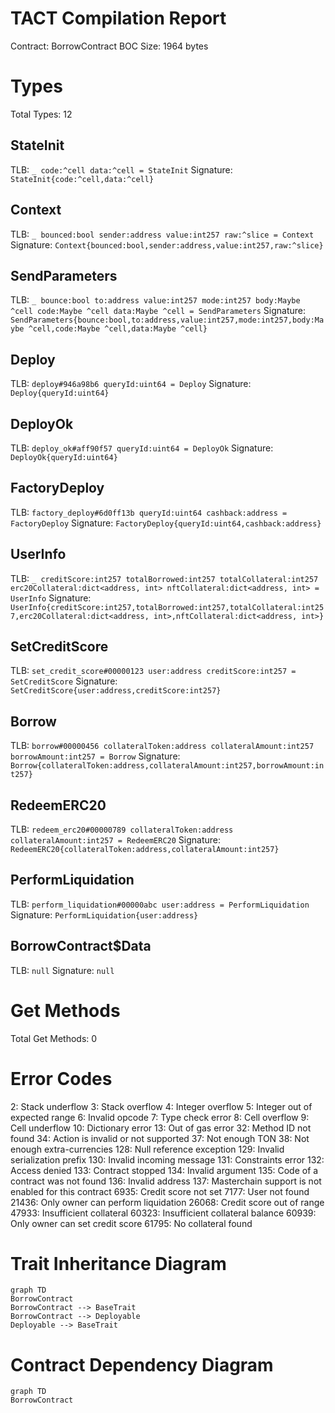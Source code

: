 # TACT Compilation Report
Contract: BorrowContract
BOC Size: 1964 bytes

# Types
Total Types: 12

## StateInit
TLB: `_ code:^cell data:^cell = StateInit`
Signature: `StateInit{code:^cell,data:^cell}`

## Context
TLB: `_ bounced:bool sender:address value:int257 raw:^slice = Context`
Signature: `Context{bounced:bool,sender:address,value:int257,raw:^slice}`

## SendParameters
TLB: `_ bounce:bool to:address value:int257 mode:int257 body:Maybe ^cell code:Maybe ^cell data:Maybe ^cell = SendParameters`
Signature: `SendParameters{bounce:bool,to:address,value:int257,mode:int257,body:Maybe ^cell,code:Maybe ^cell,data:Maybe ^cell}`

## Deploy
TLB: `deploy#946a98b6 queryId:uint64 = Deploy`
Signature: `Deploy{queryId:uint64}`

## DeployOk
TLB: `deploy_ok#aff90f57 queryId:uint64 = DeployOk`
Signature: `DeployOk{queryId:uint64}`

## FactoryDeploy
TLB: `factory_deploy#6d0ff13b queryId:uint64 cashback:address = FactoryDeploy`
Signature: `FactoryDeploy{queryId:uint64,cashback:address}`

## UserInfo
TLB: `_ creditScore:int257 totalBorrowed:int257 totalCollateral:int257 erc20Collateral:dict<address, int> nftCollateral:dict<address, int> = UserInfo`
Signature: `UserInfo{creditScore:int257,totalBorrowed:int257,totalCollateral:int257,erc20Collateral:dict<address, int>,nftCollateral:dict<address, int>}`

## SetCreditScore
TLB: `set_credit_score#00000123 user:address creditScore:int257 = SetCreditScore`
Signature: `SetCreditScore{user:address,creditScore:int257}`

## Borrow
TLB: `borrow#00000456 collateralToken:address collateralAmount:int257 borrowAmount:int257 = Borrow`
Signature: `Borrow{collateralToken:address,collateralAmount:int257,borrowAmount:int257}`

## RedeemERC20
TLB: `redeem_erc20#00000789 collateralToken:address collateralAmount:int257 = RedeemERC20`
Signature: `RedeemERC20{collateralToken:address,collateralAmount:int257}`

## PerformLiquidation
TLB: `perform_liquidation#00000abc user:address = PerformLiquidation`
Signature: `PerformLiquidation{user:address}`

## BorrowContract$Data
TLB: `null`
Signature: `null`

# Get Methods
Total Get Methods: 0

# Error Codes
2: Stack underflow
3: Stack overflow
4: Integer overflow
5: Integer out of expected range
6: Invalid opcode
7: Type check error
8: Cell overflow
9: Cell underflow
10: Dictionary error
13: Out of gas error
32: Method ID not found
34: Action is invalid or not supported
37: Not enough TON
38: Not enough extra-currencies
128: Null reference exception
129: Invalid serialization prefix
130: Invalid incoming message
131: Constraints error
132: Access denied
133: Contract stopped
134: Invalid argument
135: Code of a contract was not found
136: Invalid address
137: Masterchain support is not enabled for this contract
6935: Credit score not set
7177: User not found
21436: Only owner can perform liquidation
26068: Credit score out of range
47933: Insufficient collateral
60323: Insufficient collateral balance
60939: Only owner can set credit score
61795: No collateral found

# Trait Inheritance Diagram

```mermaid
graph TD
BorrowContract
BorrowContract --> BaseTrait
BorrowContract --> Deployable
Deployable --> BaseTrait
```

# Contract Dependency Diagram

```mermaid
graph TD
BorrowContract
```